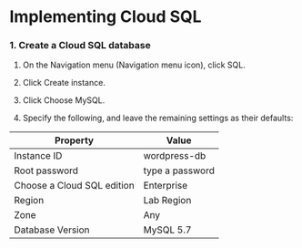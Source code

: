 # Implementing Cloud SQL

### 1. Create a Cloud SQL database

1. On the Navigation menu (Navigation menu icon), click SQL.

2. Click Create instance.

3. Click Choose MySQL.

4. Specify the following, and leave the remaining settings as their defaults:

| Property                   | Value           |
| -------------------------- | --------------- |
| Instance ID                | wordpress-db    |
| Root password              | type a password |
| Choose a Cloud SQL edition | Enterprise      |
| Region                     | Lab Region      |
| Zone                       | Any             |
| Database Version           | MySQL 5.7       |
